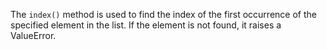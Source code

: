 The `index()` method is used to find the index of the first occurrence of the specified element in the list. If the element is not found, it raises a ValueError.